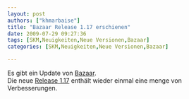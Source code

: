 ```yaml
---
layout: post
authors: ["khmarbaise"]
title: "Bazaar Release 1.17 erschienen"
date: 2009-07-29 09:27:36
tags: [SKM,Neuigkeiten,Neue Versionen,Bazaar]
categories: [SKM,Neuigkeiten,Neue Versionen,Bazaar]

---
```

Es gibt ein Update von [Bazaar](http://www.bazaar-vcs.org).  
Die neue [Release 1.17](http://doc.bazaar-vcs.org/bzr.1.17/en/release-notes/NEWS.html#bzr-1-17) enthält wieder 
einmal eine menge von Verbesserungen.
